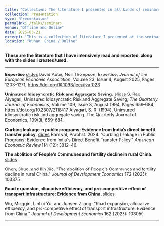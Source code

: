 ```yaml
---
title: "Collection: The literature I presented in all kinds of seminars"
collection: Presentation
type: "Presentation"
permalink: /talks/seminars
venue: "Offline and Online"
date: 2025-03-21
excerpt: 'This is a collection of literature I presented at the seminars, and all the slides I created are included in it.'
location: "Wuhan, China / Online"
---
```


**These are the literature that I have intensively read and reported, along with the slides I created/used.**

---
**Expertise** [slides](../slides/Expertise_2025_JEEA.pdf)
David Autor, Neil Thompson, Expertise, _Journal of the European Economic Association_, Volume 23, Issue 4, August 2025, Pages 1203–1271, https://doi.org/10.1093/jeea/jvaf023

**Uninsured Idiosyncratic Risk and Aggregate Saving.** [slides](../slides/Aiyagari__1994_QJE.pdf)
S. Rao Aiyagari, Uninsured Idiosyncratic Risk and Aggregate Saving, *The Quarterly Journal of Economics*, Volume 109, Issue 3, August 1994, Pages 659–684, https://doi.org/10.2307/2118417
Aiyagari, S. R. (1994). Uninsured idiosyncratic risk and aggregate saving. The Quarterly Journal of Economics, 109(3), 659-684.

**Curbing leakage in public programs: Evidence from India’s direct benefit transfer policy.**
 [slides](../slides/Barnwal_2024_AER.pdf) 
Barnwal, Prabhat. 2024. "Curbing Leakage in Public Programs: Evidence from India's Direct Benefit Transfer Policy." *American Economic Review* 114 (12): 3812–46.



**The abolition of People’s Communes and fertility decline in rural China.**
 [slides](../slides/Chen_2025_JDE.pdf) 

Chen, Shuo, and Bin Xie. "The abolition of People’s Communes and fertility decline in rural China." _Journal of Development Economics_ 172 (2025): 103375.



**Road expansion, allocative efficiency, and pro-competitive effect of transport infrastructure: Evidence from China.**
 [slides](../slides/Wu_2023_JDE.pdf) 

Wu, Mingqin, Linhui Yu, and Junsen Zhang. "Road expansion, allocative efficiency, and pro-competitive effect of transport infrastructure: Evidence from China." *Journal of Development Economics* 162 (2023): 103050.

---
